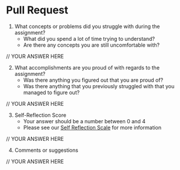 # Pull Request

1.  What concepts or problems did you struggle with during the assignment?
    * What did you spend a lot of time trying to understand?
    * Are there any concepts you are still uncomfortable with?

// YOUR ANSWER HERE

2.  What accomplishments are you proud of with regards to the assignment?
    * Was there anything you figured out that you are proud of?
    * Was there anything that you previously struggled with that you managed to figure out?

// YOUR ANSWER HERE

3.  Self-Reflection Score
    * Your answer should be a number between 0 and 4
    * Please see our [Self Reflection Scale](Self-Reflection-Scale) for more information

// YOUR ANSWER HERE

4.  Comments or suggestions

// YOUR ANSWER HERE
